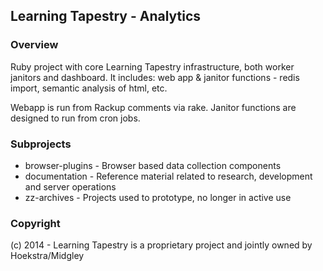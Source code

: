 ## Learning Tapestry - Analytics

### Overview

Ruby project with core Learning Tapestry infrastructure, both worker janitors
and dashboard. It includes: web app & janitor functions - redis import, semantic
analysis of html, etc.

Webapp is run from Rackup comments via rake. Janitor functions are designed to
run from cron jobs.

### Subprojects

* browser-plugins - Browser based data collection components
* documentation - Reference material related to research, development and server
operations
* zz-archives - Projects used to prototype, no longer in active use

### Copyright

(c) 2014 - Learning Tapestry is a proprietary project and jointly owned by
Hoekstra/Midgley

